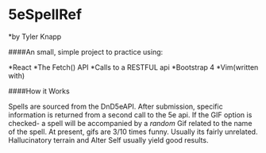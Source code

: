 # 5eSpellRef

\*by Tyler Knapp

####An small, simple project to practice using:

*React
*The Fetch() API
*Calls to a RESTFUL api
*Bootstrap 4
\*Vim(written with)

####How it Works

Spells are sourced from the DnD5eAPI. After submission, specific information is returned from a second call to the 5e api. If the GIF option is checked- a spell will be accompanied by a _random_ Gif related to the name of the spell. At present, gifs are 3/10 times funny. Usually its fairly unrelated. Hallucinatory terrain and Alter Self usually yield good results.
